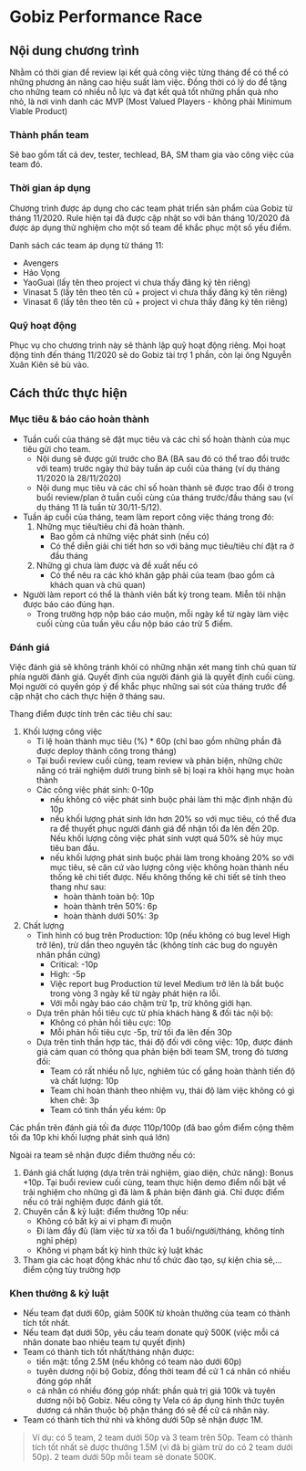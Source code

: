 # Gobiz Performance Race

## Nội dung chương trình

Nhằm có thời gian để review lại kết quả công việc từng tháng để có thể có những phương án nâng cao hiệu suất làm việc.
Đồng thời có lý do để tặng cho những team có nhiều nỗ lực và đạt kết quả tốt những phần quà nho nhỏ, là nơi vinh danh các MVP (Most Valued Players - không phải Minimum Viable Product) 

### Thành phần team

Sẽ bao gồm tất cả dev, tester, techlead, BA, SM tham gia vào công việc của team đó.

### Thời gian áp dụng

Chương trình được áp dụng cho các team phát triển sản phẩm của Gobiz từ tháng 11/2020. Rule hiện tại đã được cập nhật so với bản tháng 10/2020 đã được áp dụng thử nghiệm cho một số team để khắc phục một số yếu điểm.

Danh sách các team áp dụng từ tháng 11:
- Avengers
- Hảo Vọng
- YaoGuai (lấy tên theo project vì chưa thấy đăng ký tên riêng)
- Vinasat 5 (lấy tên theo tên cũ + project vì chưa thấy đăng ký tên riêng)
- Vinasat 6 (lấy tên theo tên cũ + project vì chưa thấy đăng ký tên riêng)

### Quỹ hoạt động

Phục vụ cho chương trình này sẽ thành lập quỹ hoạt động riêng. Mọi hoạt động tính đến tháng 11/2020 sẽ do Gobiz tài trợ 1 phần, còn lại ông Nguyễn Xuân Kiên sẽ bù vào.

## Cách thức thực hiện

### Mục tiêu & báo cáo hoàn thành
- Tuần cuối của tháng sẽ đặt mục tiêu và các chỉ số hoàn thành của mục tiêu gửi cho team.
    * Nội dung sẽ được gửi trước cho BA (BA sau đó có thể trao đổi trước với team) trước ngày thứ bảy tuần áp cuối của tháng (ví dụ tháng 11/2020 là 28/11/2020)
    * Nội dung mục tiêu và các chỉ số hoàn thành sẽ được trao đổi ở trong buổi review/plan ở tuần cuối cùng của tháng trước/đầu tháng sau (ví dụ tháng 11 là tuần từ 30/11-5/12).
- Tuần áp cuối của tháng, team làm report công việc tháng trong đó:    
    1. Những mục tiêu/tiêu chí đã hoàn thành. 
        * Bao gồm cả những việc phát sinh (nếu có)
        * Có thể diễn giải chi tiết hơn so với bảng mục tiêu/tiêu chí đặt ra ở đầu tháng        
    2. Những gì chưa làm được và đề xuất nếu có
        * Có thể nêu ra các khó khăn gặp phải của team (bao gồm cả khách quan và chủ quan)
- Người làm report có thể là thành viên bất kỳ trong team. Miễn tôi nhận được báo cáo đúng hạn.
    * Trong trường hợp nộp báo cáo muộn, mỗi ngày kể từ ngày làm việc cuối cùng của tuần yêu cầu nộp báo cáo trừ 5 điểm.

### Đánh giá
Việc đánh giá sẽ không tránh khỏi có những nhận xét mang tính chủ quan từ phía người đánh giá. Quyết định của người đánh giá là quyết định cuối cùng.
Mọi người có quyền góp ý để khắc phục những sai sót của tháng trước để cập nhật cho cách thực hiện ở tháng sau.

Thang điểm được tính trên các tiêu chí sau:

1. Khối lượng công việc
    - Tỉ lệ hoàn thành mục tiêu (%) * 60p (chỉ bao gồm những phần đã được deploy thành công trong tháng)
    - Tại buổi review cuối cùng, team review và phản biện, những chức năng có trải nghiệm dưới trung bình sẽ bị loại ra khỏi hạng mục hoàn thành
    - Các công việc phát sinh: 0-10p
        * nếu không có việc phát sinh buộc phải làm thì mặc định nhận đủ 10p
        * nếu khối lượng phát sinh lớn hơn 20% so với mục tiêu, có thể đưa ra để thuyết phục người đánh giá để nhận tối đa lên đến 20p. Nếu khối lượng công việc phát sinh vượt quá 50% sẽ hủy mục tiêu ban đầu.
        * nếu khối lượng phát sinh buộc phải làm trong khoảng 20% so với mục tiêu, sẽ căn cứ vào lượng công việc không hoàn thành nếu thống kê chi tiết được. Nếu không thống kê chi tiết sẽ tính theo thang như sau:
            - hoàn thành toàn bộ: 10p
            - hoàn thành trên 50%: 6p
            - hoàn thành dưới 50%: 3p
2. Chất lượng    
    * Tình hình có bug trên Production: 10p (nếu không có bug level High trở lên), trừ dần theo nguyên tắc (không tính các bug do nguyên nhân phần cứng)
        - Critical: -10p
        - High: -5p
        - Việc report bug Production từ level Medium trở lên là bắt buộc trong vòng 3 ngày kể từ ngày phát hiện ra lỗi.
        - Với mỗi ngày báo cáo chậm trừ 1p, trừ không giới hạn.        
    * Dựa trên phản hồi tiêu cực từ phía khách hàng & đối tác nội bộ:
        - Không có phản hồi tiêu cực: 10p
        - Mỗi phản hồi tiêu cực -5p, trừ tối đa lên đến 30p
    * Dựa trên tinh thần hợp tác, thái độ đối với công việc: 10p, được đánh giá cảm quan có thông qua phản biện bởi team SM, trong đó tương đối:
        - Team có rất nhiều nỗ lực, nghiêm túc cố gắng hoàn thành tiến độ và chất lượng: 10p
        - Team chỉ hoàn thành theo nhiệm vụ, thái độ làm việc không có gì khen chê: 3p
        - Team có tinh thần yếu kém: 0p
    
Các phần trên đánh giá tối đa được 110p/100p (đã bao gồm điểm cộng thêm tối đa 10p khi khối lượng phát sinh quá lớn)        

Ngoài ra team sẽ nhận được điểm thưởng nếu có:

1. Đánh giá chất lượng (dựa trên trải nghiệm, giao diện, chức năng): Bonus +10p. Tại buổi review cuối cùng, team thực hiện demo điểm nổi bật về trải nghiệm cho những gì đã làm & phản biện đánh giá. Chỉ được điểm nếu có trải nghiệm được đánh giá tốt.
2. Chuyên cần & kỷ luật: điểm thưởng 10p nếu:
    - Không có bất kỳ ai vi phạm đi muộn
    - Đi làm đầy đủ (làm việc từ xa tối đa 1 buổi/người/tháng, không tính nghỉ phép)
    - Không vi phạm bất kỳ hình thức kỷ luật khác
3. Tham gia các hoạt động khác như tổ chức đào tạo, sự kiện chia sẻ,... điểm cộng tùy trường hợp

### Khen thưởng & kỷ luật
- Nếu team đạt dưới 60p, giảm 500K từ khoản thưởng của team có thành tích tốt nhất.
- Nếu team đạt dưới 50p, yêu cầu team donate quỹ 500K (việc mỗi cá nhân donate bao nhiêu team tự quyết định) 
- Team có thành tích tốt nhất/tháng nhận được:
    * tiền mặt: tổng 2.5M (nếu không có team nào dưới 60p)
    * tuyên dương nội bộ Gobiz, đồng thời team đề cử 1 cá nhân có nhiều đóng góp nhất
    * cá nhân có nhiều đóng góp nhất: phần quà trị giá 100k và tuyên dương nội bộ Gobiz. Nếu công ty Vela có áp dụng hình thức tuyên dương cá nhân thuộc bộ phận tháng đó sẽ đề cử cá nhân này.
- Team có thành tích thứ nhì và không dưới 50p sẽ nhận được 1M.
    
> Ví dụ: có 5 team, 2 team dưới 50p và 3 team trên 50p. Team có thành tích tốt nhất sẽ được thưởng 1.5M (vì đã bị giảm trừ do có 2 team dưới 50p).
> 2 team dưới 50p mỗi team sẽ donate 500K.